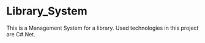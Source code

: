 # Library_System
This is a Management System for a library.
Used technologies in this project are C#.Net. 
